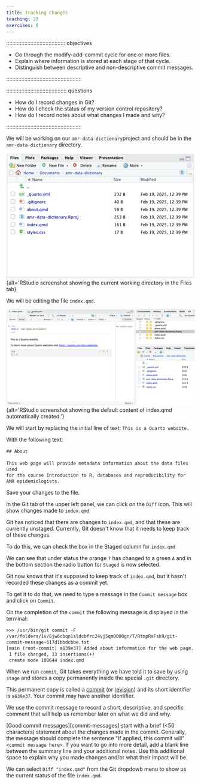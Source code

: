 ```yaml
---
title: Tracking Changes
teaching: 20
exercises: 0
---
```


::::::::::::::::::::::::::::::::::::::: objectives

- Go through the modify-add-commit cycle for one or more files.
- Explain where information is stored at each stage of that cycle.
- Distinguish between descriptive and non-descriptive commit messages.

::::::::::::::::::::::::::::::::::::::::::::::::::

:::::::::::::::::::::::::::::::::::::::: questions

- How do I record changes in Git?
- How do I check the status of my version control repository?
- How do I record notes about what changes I made and why?

::::::::::::::::::::::::::::::::::::::::::::::::::

We will be working on our `amr-data-dictionary`project and should be in the `amr-data-dictionary` directory.

![](fig/RStudio_screenshot_files.png){alt='RStudio screenshot showing the current working directory in the Files tab}

We will be editing the file `index.qmd`.

![](fig/RStudio_index_qmd_start.png){alt='RStudio screenshot showing the default content of index.qmd automatically created.'}

We will start by replacing the initial line of text: `This is a Quarto website.`

With the following text:

```output
## About

This web page will provide metadata information about the data files used 
for the course Introduction to R, databases and reproducibility for AMR epidemiologists.

```
Save your changes to the file.



In the Git tab of the upper left panel, we can click on the `Diff` icon.
This will show changes made to `index.qmd`



Git has noticed that there are changes to `index.qmd`, and that these are currently unstaged.
Currently, Git doesn't know that it needs to keep track of these changes.

To do this, we can check the box in the Staged column for `index.qmd`



We can see that under status the orange `?` has changed to a green `A` and in the bottom section the radio button for `Staged` is now selected.

Git now knows that it's supposed to keep track of `index.qmd`,
but it hasn't recorded these changes as a commit yet.



To get it to do that, we need to type a message in the `Commit message` box and click on `Commit`.

On the completion of the `commit` the following message is displayed in the terminal:

```output
>>> /usr/bin/git commit -F /var/folders/1v/6jw6cbqn1sldcbfrc24vj5qm0000gn/T/RtmpRsFsk9/git-commit-message-617d1bbdcbbe.txt
[main (root-commit) a639e37] Added about information for the web page.
 1 file changed, 13 insertions(+)
 create mode 100644 index.qmd

```

When we run `commit`,
Git takes everything we have told it to save by using `stage`
and stores a copy permanently inside the special `.git` directory.

This permanent copy is called a [commit](../learners/reference.md#commit)
(or [revision](../learners/reference.md#revision)) and its short identifier is `a639e37`. Your commit may have another identifier.

We use the commit message to record a short, descriptive, and specific comment that will help us remember later on what we did and why.

[Good commit messages][commit-messages] start with a brief (\<50 characters) statement about the
changes made in the commit. Generally, the message should complete the sentence "If applied, this commit will" `<commit message here>`.
If you want to go into more detail, add a blank line between the summary line and your additional notes. Use this additional space to explain why you made changes and/or what their impact will be.

We can select `Diff "index.qmd"` from the Git dropdowb menu to show us the current status of the file `index.qmd`.
